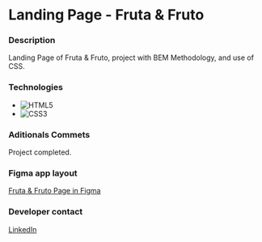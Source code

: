# Landing Page - Fruta & Fruto

### Description

Landing Page of Fruta & Fruto, project with BEM Methodology, and use of CSS.

### Technologies

- ![HTML5](https://img.shields.io/badge/html5-%23E34F26.svg?style=for-the-badge&logo=html5&logoColor=white)
- ![CSS3](https://img.shields.io/badge/css3-%231572B6.svg?style=for-the-badge&logo=css3&logoColor=white)

### Aditionals Commets

Project completed.

### Figma app layout

[Fruta & Fruto Page in Figma](https://www.figma.com/file/ilRsZfnAxnrU2Ch1EmCTma/WebPage---Fruta-%26-Fruto?t=hiN9BK48rrR8l8Oj-1)

### Developer contact

[LinkedIn](https://www.linkedin.com/in/k3yjey-dev/)
